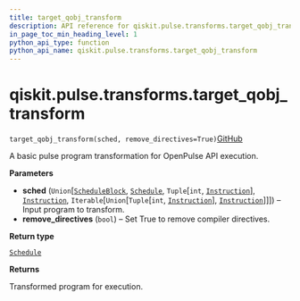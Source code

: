 ```yaml
---
title: target_qobj_transform
description: API reference for qiskit.pulse.transforms.target_qobj_transform
in_page_toc_min_heading_level: 1
python_api_type: function
python_api_name: qiskit.pulse.transforms.target_qobj_transform
---
```


# qiskit.pulse.transforms.target\_qobj\_transform

<span id="qiskit.pulse.transforms.target_qobj_transform" />

`target_qobj_transform(sched, remove_directives=True)`[GitHub](https://github.com/qiskit/qiskit/tree/stable/0.39/qiskit/pulse/transforms/base_transforms.py "view source code")

A basic pulse program transformation for OpenPulse API execution.

**Parameters**

*   **sched** (`Union`\[[`ScheduleBlock`](qiskit.pulse.ScheduleBlock "qiskit.pulse.schedule.ScheduleBlock"), [`Schedule`](qiskit.pulse.Schedule "qiskit.pulse.schedule.Schedule"), `Tuple`\[`int`, [`Instruction`](pulse#qiskit.pulse.instructions.Instruction "qiskit.pulse.instructions.instruction.Instruction")], [`Instruction`](pulse#qiskit.pulse.instructions.Instruction "qiskit.pulse.instructions.instruction.Instruction"), `Iterable`\[`Union`\[`Tuple`\[`int`, [`Instruction`](pulse#qiskit.pulse.instructions.Instruction "qiskit.pulse.instructions.instruction.Instruction")], [`Instruction`](pulse#qiskit.pulse.instructions.Instruction "qiskit.pulse.instructions.instruction.Instruction")]]]) – Input program to transform.
*   **remove\_directives** (`bool`) – Set True to remove compiler directives.

**Return type**

[`Schedule`](qiskit.pulse.Schedule "qiskit.pulse.schedule.Schedule")

**Returns**

Transformed program for execution.

